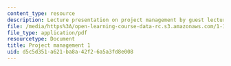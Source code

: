 ```yaml
---
content_type: resource
description: Lecture presentation on project management by guest lecturer Chu E. Ho.
file: /media/https%3A/open-learning-course-data-rc.s3.amazonaws.com/1-133-masters-of-engineering-concepts-of-engineering-practice-fall-2007/d5c5d351a621ba8a42f26a5a3fd8e008_lec_07.pdf
file_type: application/pdf
resourcetype: Document
title: Project management 1
uid: d5c5d351-a621-ba8a-42f2-6a5a3fd8e008
---
```


